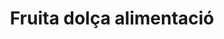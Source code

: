 ---
title: "Fruita dolça alimentació"
url: /barcelona/fruita-dolca-alimentacio/
shop: Gemüse & Obst
---